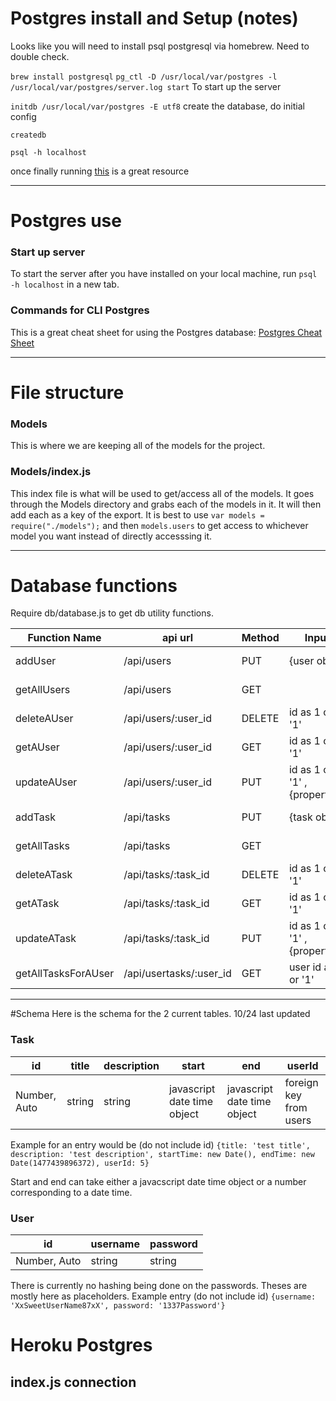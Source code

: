 


# Postgres install and Setup (notes)
Looks like you will need to install psql postgresql via homebrew. Need to double check.

`brew install postgresql`
`pg_ctl -D /usr/local/var/postgres -l /usr/local/var/postgres/server.log start`
To start up the server

`initdb /usr/local/var/postgres -E utf8`
create the database, do initial config

`createdb`

`psql -h localhost`

once finally running [this](https://gist.github.com/Kartones/dd3ff5ec5ea238d4c546) is a great resource




---
# Postgres use

### Start up server

To start the server after you have installed on your local machine, run `psql -h localhost` in a new tab.

### Commands for CLI Postgres

This is a great cheat sheet for using the Postgres database: [Postgres Cheat Sheet](https://gist.github.com/Kartones/dd3ff5ec5ea238d4c546)










---
# File structure


### Models
This is where we are keeping all of the models for the project.

### Models/index.js
This index file is what will be used to get/access all of the models. It goes through the Models directory and grabs each of the models in it. It will then add each as a key of the export. It is best to use `var models = require("./models");` and then `models.users` to get access to whichever model you want instead of directly accesssing it.

---

# Database functions
Require db/database.js to get db utility functions.

| Function Name      | api url                | Method| Input                        | Output        |
|--------------------|------------------------|-------|------------------------------|---------------|
| addUser            | /api/users             | PUT   | {user obj}                   | {added user}  |
| getAllUsers        | /api/users             | GET   |                              | [{user},{},{}]|
| deleteAUser        | /api/users/:user_id    | DELETE| id as 1 or '1'               | 0 or 1        |
| getAUser           | /api/users/:user_id    | GET   | id as 1 or '1'               | {user}        |
| updateAUser        | /api/users/:user_id    | PUT   | id as 1 or '1' , {properties}| [0 or 1]      |
| addTask            | /api/tasks             | PUT   | {task obj}                   | {added task}  |
| getAllTasks        | /api/tasks             | GET   |                              | [{task},{},{}]|
| deleteATask        | /api/tasks/:task_id    | DELETE| id as 1 or '1'               | 0 or 1        |
| getATask           | /api/tasks/:task_id    | GET   | id as 1 or '1'               | {task}        |
| updateATask        | /api/tasks/:task_id    | PUT   | id as 1 or '1' , {properties}| [0 or 1]      |
| getAllTasksForAUser| /api/usertasks/:user_id| GET   | user id as 1 or '1'          | [{task},{},{}]|

---

#Schema
Here is the schema for the 2 current tables. 10/24 last updated

### Task

| id           | title | description |           start            |            end              | userId                |
|--------------|-------|-------------|----------------------------|-----------------------------|-----------------------|
| Number, Auto | string| string      | javascript date time object|  javascript date time object| foreign key from users|

Example for an entry would be (do not include id) `{title: 'test title', description: 'test description', startTime: new Date(), endTime: new Date(1477439896372), userId: 5}`

Start and end can take either a javacscript date time object or a number corresponding to a date time.

### User

| id           | username | password |
|--------------|----------|----------|
| Number, Auto | string   | string   |

There is currently no hashing being done on the passwords. Theses are mostly here as placeholders. Example entry (do not include id) `{username: 'XxSweetUserName87xX', password: '1337Password'}`


# Heroku Postgres

## index.js connection





